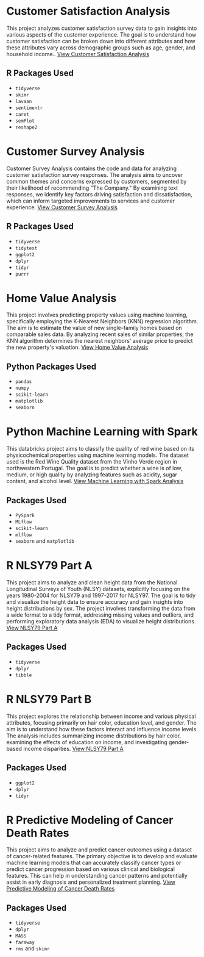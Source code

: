 # Customer Satisfaction Analysis
This project analyzes customer satisfaction survey data to gain insights into various aspects of the customer experience. The goal is to understand how customer satisfaction can be broken down into different attributes and how these attributes vary across demographic groups such as age, gender, and household income.. [View Customer Satisfaction Analysis](https://github.com/cthr13en/Data-Science-Projects/tree/main/Customer%20Satisfaction%20Analysis)

## R Packages Used
- `tidyverse`
- `skimr`
- `lavaan`
- `sentimentr`
- `caret`
- `semPlot`
- `reshape2`

# Customer Survey Analysis
Customer Survey Analysis contains the code and data for analyzing customer satisfaction survey responses. The analysis aims to uncover common themes and concerns expressed by customers, segmented by their likelihood of recommending "The Company." By examining text responses, we identify key factors driving satisfaction and dissatisfaction, which can inform targeted improvements to services and customer experience. [View Customer Survey Analysis](https://github.com/cthr13en/Data-Science-Projects/tree/main/Customer%20Survey%20Analysis)

## R Packages Used
- `tidyverse`
- `tidytext`
- `ggplot2`
- `dplyr`
- `tidyr`
- `purrr`

# Home Value Analysis
This project involves predicting property values using machine learning, specifically employing the K-Nearest Neighbors (KNN) regression algorithm. The aim is to estimate the value of new single-family homes based on comparable sales data. By analyzing recent sales of similar properties, the KNN algorithm determines the nearest neighbors' average price to predict the new property's valuation. [View Home Value Analysis](https://github.com/cthr13en/Data-Science-Projects/tree/main/Home%20Value%20Analysis)

## Python Packages Used
- `pandas`
- `numpy`
- `scikit-learn`
- `matplotlib`
- `seaborn`

# Python Machine Learning with Spark
This databricks project aims to classify the quality of red wine based on its physicochemical properties using machine learning models. The dataset used is the Red Wine Quality dataset from the Vinho Verde region in northwestern Portugal. The goal is to predict whether a wine is of low, medium, or high quality by analyzing features such as acidity, sugar content, and alcohol level. [View Machine Learning with Spark Analysis](https://github.com/cthr13en/Data-Science-Projects/tree/main/Machine%20Learning%20with%20Spark%20using%20Delta%20Lake%20and%20MLFlow)

## Packages Used
- `PySpark`
- `MLflow`
- `scikit-learn`
- `mlflow`
- `seaborn` and `matplotlib`

# R NLSY79 Part A 
This project aims to analyze and clean height data from the National Longitudinal Surveys of Youth (NLSY) datasets, explicitly focusing on the years 1980-2004 for NLSY79 and 1997-2017 for NLSY97. The goal is to tidy and visualize the height data to ensure accuracy and gain insights into height distributions by sex. The project involves transforming the data from a wide format to a tidy format, addressing missing values and outliers, and performing exploratory data analysis (EDA) to visualize height distributions. [View NLSY79 Part A ](https://github.com/cthr13en/Data-Science-Projects/tree/main/NLSY79%20Part%20A)

## Packages Used
- `tidyverse`
- `dplyr`
- `tibble`

# R NLSY79 Part B
This project explores the relationship between income and various physical attributes, focusing primarily on hair color, education level, and gender. The aim is to understand how these factors interact and influence income levels. The analysis includes summarizing income distributions by hair color, examining the effects of education on income, and investigating gender-based income disparities. [View NLSY79 Part A ](https://github.com/cthr13en/Data-Science-Projects/tree/main/NLSY79%20Part%20B)

## Packages Used
- `ggplot2`
- `dplyr`
- `tidyr`

# R Predictive Modeling of Cancer Death Rates
This project aims to analyze and predict cancer outcomes using a dataset of cancer-related features. The primary objective is to develop and evaluate machine learning models that can accurately classify cancer types or predict cancer progression based on various clinical and biological features. This can help in understanding cancer patterns and potentially assist in early diagnosis and personalized treatment planning. [View Predictive Modeling of Cancer Death Rates](https://github.com/cthr13en/Data-Science-Projects/tree/main/Predictive%20Modeling%20Cancer)

## Packages Used
- `tidyverse`
- `dplyr`
- `MASS`
- `faraway`
- `rms` and `skimr`





